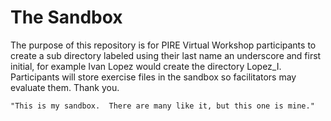 # The Sandbox 

The purpose of this repository is for PIRE Virtual Workshop participants to create a sub directory labeled using their last name an underscore and first initial, for example Ivan Lopez would create the directory Lopez_I.  Participants will store exercise files in the sandbox so facilitators may evaluate them.  Thank you.

`"This is my sandbox.  There are many like it, but this one is mine."`